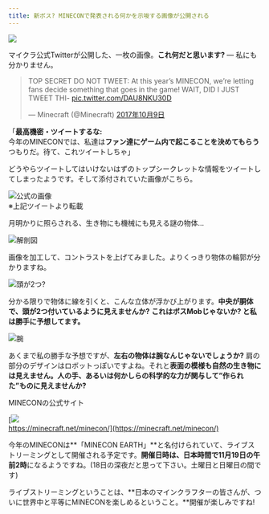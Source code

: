 ```yaml
---
title: 新ボス? MINECONで発表される何かを示唆する画像が公開される
---
```


![](https://cdn-ak.f.st-hatena.com/images/fotolife/s/sasigume/20210208/20210208102849.png)

マイクラ公式Twitterが公開した、一枚の画像。**これ何だと思います?** ― 私にも分かりません。

> TOP SECRET DO NOT TWEET: At this year’s MINECON, we’re letting fans decide something that goes in the game! WAIT, DID I JUST TWEET THI- [pic.twitter.com/DAU8NKU30D](https://t.co/DAU8NKU30D)
> 
> — Minecraft (@Minecraft) [2017年10月9日](https://twitter.com/Minecraft/status/917387172604370944?ref_src=twsrc%5Etfw)

「**最高機密・ツイートするな:**  
今年のMINECONでは、私達は**ファン達にゲーム内で起こることを決めてもらう**つもりだ。待て、これツイートしちゃ」

どうやらツイートしてはいけないはずのトップシークレットな情報をツイートしてしまったようです。そして添付されていた画像がこちら。

![公式の画像](https://cdn-ak.f.st-hatena.com/images/fotolife/s/sasigume/20210208/20210208110215.jpg)  
※上記ツイートより転載

月明かりに照らされる、生き物にも機械にも見える謎の物体…

![解剖図](https://cdn-ak.f.st-hatena.com/images/fotolife/s/sasigume/20210208/20210208091211.png)

画像を加工して、コントラストを上げてみました。よりくっきり物体の輪郭が分かりますね。

![頭が2つ?](https://cdn-ak.f.st-hatena.com/images/fotolife/s/sasigume/20210208/20210208090638.png)

分かる限りで物体に線を引くと、こんな立体が浮かび上がります。**中央が胴体で、頭が2つ付いているように見えませんか?** **これはボスMobじゃないか? と私は勝手に予想してます。**

![腕](https://cdn-ak.f.st-hatena.com/images/fotolife/s/sasigume/20210208/20210208101010.png)

あくまで私の勝手な予想ですが、**左右の物体は腕なんじゃないでしょうか?** 肩の部分のデザインはロボットっぽいですよね。それと**表面の模様も自然の生き物には見えません。人の手、あるいは何かしらの科学的な力が関与して”作られた”ものに見えませんか?**

MINECONの公式サイト

[![](https://cdn-ak.f.st-hatena.com/images/fotolife/s/sasigume/20210208/20210208114218.png)  
https://minecraft.net/minecon/](https://minecraft.net/minecon/)

今年のMINECONは**「MINECON EARTH」**と名付けられていて、ライブストリーミングとして開催される予定です。**開催日時は、日本時間で11月19日の午前2時**になるようですね。(18日の深夜だと思って下さい。土曜日と日曜日の間です)

ライブストリーミングということは、**日本のマインクラフターの皆さんが、ついに世界中と平等にMINECONを楽しめるということ。**開催が楽しみですね!
